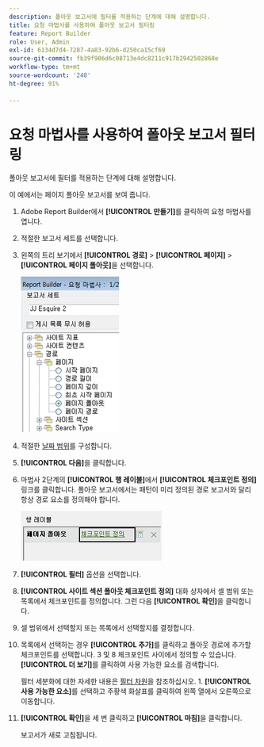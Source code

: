 ```yaml
---
description: 폴아웃 보고서에 필터를 적용하는 단계에 대해 설명합니다.
title: 요청 마법사를 사용하여 폴아웃 보고서 필터링
feature: Report Builder
role: User, Admin
exl-id: 6134d7d4-7287-4a83-92b6-d250ca15cf69
source-git-commit: fb39f906d6c08713e4dc8211c917b2942502868e
workflow-type: tm+mt
source-wordcount: '248'
ht-degree: 91%

---
```


# 요청 마법사를 사용하여 폴아웃 보고서 필터링

폴아웃 보고서에 필터를 적용하는 단계에 대해 설명합니다.

이 예에서는 페이지 폴아웃 보고서를 보여 줍니다.

1. Adobe Report Builder에서 **[!UICONTROL 만들기]**&#x200B;를 클릭하여 요청 마법사를 엽니다.
1. 적절한 보고서 세트를 선택합니다.
1. 왼쪽의 트리 보기에서 **[!UICONTROL 경로]** > **[!UICONTROL 페이지]** > **[!UICONTROL 페이지 폴아웃]**&#x200B;을 선택합니다.

   ![Report Builder 디렉터리에 대한 Windows 트리 보기를 보여 주는 스크린샷입니다. 페이지 폴아웃을 선택했습니다.](assets/page_fallout.png)

1. 적절한 [날짜 범위](/help/analyze/report-builder/data-requests/configuring-report-dates/custom-calendar.md)를 구성합니다.
1. **[!UICONTROL 다음]**&#x200B;을 클릭합니다.
1. 마법사 2단계의 **[!UICONTROL 행 레이블]**&#x200B;에서 **[!UICONTROL 체크포인트 정의]** 링크를 클릭합니다. 폴아웃 보고서에서는 패턴이 미리 정의된 경로 보고서와 달리 항상 경로 요소를 정의해야 합니다.

   ![체크포인트 정의 링크를 보여주는 스크린샷](assets/define_checkpoints.png)

1. **[!UICONTROL 필터]** 옵션을 선택합니다.

1. **[!UICONTROL 사이트 섹션 폴아웃 체크포인트 정의]** 대화 상자에서 셀 범위 또는 목록에서 체크포인트를 정의합니다. 그런 다음 **[!UICONTROL 확인]**&#x200B;을 클릭합니다.
1. 셀 범위에서 선택할지 또는 목록에서 선택할지를 결정합니다.
1. 목록에서 선택하는 경우 **[!UICONTROL 추가]**&#x200B;를 클릭하고 폴아웃 경로에 추가할 체크포인트를 선택합니다. 3 및 8 체크포인트 사이에서 정의할 수 있습니다. **[!UICONTROL 더 보기]**&#x200B;를 클릭하여 사용 가능한 요소를 검색합니다.

   필터 세분화에 대한 자세한 내용은 [필터 차원](/help/analyze/report-builder/layout/c-filter-dimensions/filter-dimensions.md)을 참조하십시오. 1. **[!UICONTROL 사용 가능한 요소]**&#x200B;를 선택하고 주황색 화살표를 클릭하여 왼쪽 열에서 오른쪽으로 이동합니다.
1. **[!UICONTROL 확인]**&#x200B;을 세 번 클릭하고 **[!UICONTROL 마침]**&#x200B;을 클릭합니다.

   보고서가 새로 고침됩니다.
